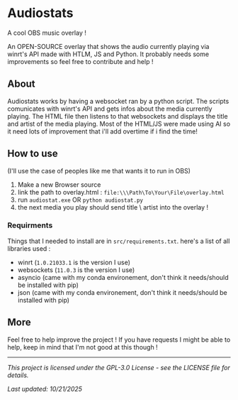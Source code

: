 # Audiostats

A cool OBS music overlay !

An OPEN-SOURCE overlay that shows the audio currently playing via winrt's API made with HTLM, JS and Python.
It probably needs some improvements so feel free to contribute and help !


## About

Audiostats works by having a websocket ran by a python script. 
The scripts comunicates with winrt's API and gets infos about the media currently playing.
The HTML file then listens to that websockets and displays the title and artist of the media playing.
Most of the HTML/JS were made using AI so it need lots of improvement that i'll add overtime if i find the time!


## How to use
(I'll use the case of peoples like me that wants it to run in OBS)

1. Make a new Browser source
2. link the path to overlay.html : ```file:\\\Path\To\Your\File\overlay.html```
3. run ```audiostat.exe``` OR ```python audiostat.py``` 
4. the next media you play should send title \ artist into the overlay !

### Requirments

Things that I needed to install are in ```src/requirements.txt```.
here's a list of all libraries used :

- winrt (```1.0.21033.1``` is the version I use)
- websockets (```11.0.3``` is the version I use)
- asyncio (came with my conda environement, don't think it needs/should be installed with pip)
- json (came with my conda environement, don't think it needs/should be installed with pip)


## More

Feel free to help improve the project !
If you have requests I might be able to help, keep in mind that I'm not good at this though !

---

*This project is licensed under the GPL-3.0 License - see the LICENSE file for details.*




*Last updated: 10/21/2025*
